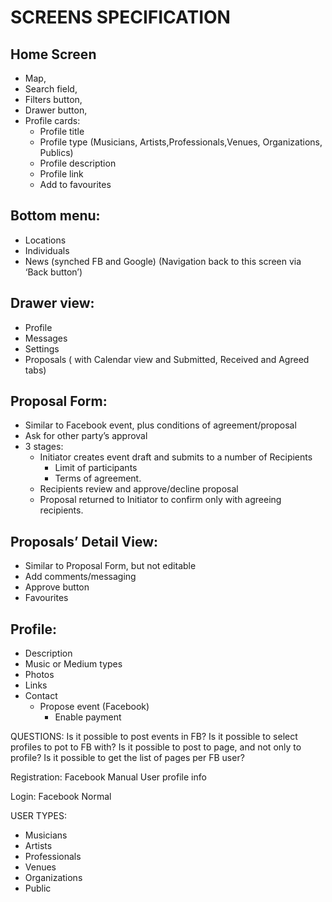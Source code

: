 # SCREENS SPECIFICATION

## Home Screen 
- Map, 
- Search field,   
- Filters button, 
- Drawer button, 
- Profile cards:
	* Profile title
	* Profile type (Musicians, Artists,Professionals,Venues, Organizations, Publics)
	* Profile description
	* Profile link
	* Add to favourites
  
## Bottom menu:
- Locations
- Individuals
- News (synched FB and  Google)
(Navigation back to this screen via ‘Back button’)

## Drawer view:
- Profile
- Messages
- Settings
 - Proposals ( with Calendar view and Submitted, Received and Agreed tabs)
  
## Proposal Form:
- Similar to Facebook event, plus conditions of agreement/proposal
- Ask for other party’s approval 
- 3 stages:
	- Initiator creates event draft and submits to a number of Recipients
		- Limit of participants
		- Terms of agreement. 
	- Recipients review and approve/decline proposal
	- Proposal returned to Initiator to confirm only with agreeing recipients. 

## Proposals’ Detail View:
- Similar to Proposal Form, but not editable
- Add comments/messaging
- Approve button
- Favourites


## Profile:
- Description
- Music or Medium types
- Photos
- Links
- Contact
	- Propose event (Facebook)
		- Enable payment


QUESTIONS:
Is it possible to post events in FB?
Is it possible to select profiles to pot to FB with?
Is it possible to post to page, and not only to profile?
Is it possible to get the list of pages per FB user?

Registration:
Facebook
Manual
User profile info

Login:
Facebook
Normal



USER TYPES:
- Musicians
- Artists
- Professionals
- Venues
- Organizations
- Public
